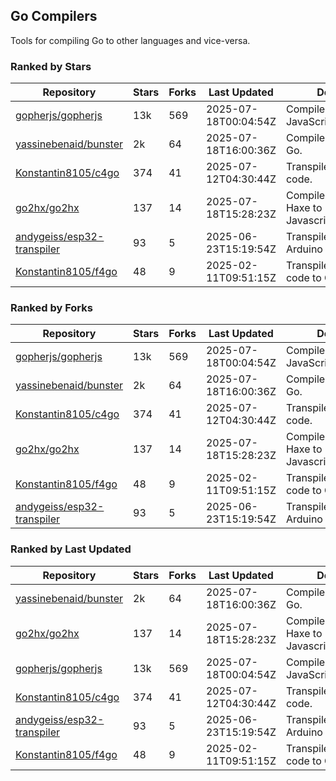 ## Go Compilers

Tools for compiling Go to other languages and vice-versa.

### Ranked by Stars

| Repository | Stars | Forks | Last Updated | Description | 
|------------|-------|-------|--------------|-------------|
| [gopherjs/gopherjs](https://github.com/gopherjs/gopherjs) | 13k | 569 | 2025-07-18T00:04:54Z |  Compiler from Go to JavaScript. |
| [yassinebenaid/bunster](https://github.com/yassinebenaid/bunster) | 2k | 64 | 2025-07-18T16:00:36Z |  Compile shell scripts to Go. |
| [Konstantin8105/c4go](https://github.com/Konstantin8105/c4go) | 374 | 41 | 2025-07-12T04:30:44Z |  Transpile C code to Go code. |
| [go2hx/go2hx](https://github.com/go2hx/go2hx) | 137 | 14 | 2025-07-18T15:28:23Z |  Compiler from Go to Haxe to Javascript/C++/Java/C#. |
| [andygeiss/esp32-transpiler](https://github.com/andygeiss/esp32-transpiler) | 93 | 5 | 2025-06-23T15:19:54Z |  Transpile Go into Arduino code. |
| [Konstantin8105/f4go](https://github.com/Konstantin8105/f4go) | 48 | 9 | 2025-02-11T09:51:15Z |  Transpile FORTRAN 77 code to Go code. |

### Ranked by Forks

| Repository | Stars | Forks | Last Updated | Description | 
|------------|-------|-------|--------------|-------------|
| [gopherjs/gopherjs](https://github.com/gopherjs/gopherjs) | 13k | 569 | 2025-07-18T00:04:54Z |  Compiler from Go to JavaScript. |
| [yassinebenaid/bunster](https://github.com/yassinebenaid/bunster) | 2k | 64 | 2025-07-18T16:00:36Z |  Compile shell scripts to Go. |
| [Konstantin8105/c4go](https://github.com/Konstantin8105/c4go) | 374 | 41 | 2025-07-12T04:30:44Z |  Transpile C code to Go code. |
| [go2hx/go2hx](https://github.com/go2hx/go2hx) | 137 | 14 | 2025-07-18T15:28:23Z |  Compiler from Go to Haxe to Javascript/C++/Java/C#. |
| [Konstantin8105/f4go](https://github.com/Konstantin8105/f4go) | 48 | 9 | 2025-02-11T09:51:15Z |  Transpile FORTRAN 77 code to Go code. |
| [andygeiss/esp32-transpiler](https://github.com/andygeiss/esp32-transpiler) | 93 | 5 | 2025-06-23T15:19:54Z |  Transpile Go into Arduino code. |

### Ranked by Last Updated

| Repository | Stars | Forks | Last Updated | Description | 
|------------|-------|-------|--------------|-------------|
| [yassinebenaid/bunster](https://github.com/yassinebenaid/bunster) | 2k | 64 | 2025-07-18T16:00:36Z |  Compile shell scripts to Go. |
| [go2hx/go2hx](https://github.com/go2hx/go2hx) | 137 | 14 | 2025-07-18T15:28:23Z |  Compiler from Go to Haxe to Javascript/C++/Java/C#. |
| [gopherjs/gopherjs](https://github.com/gopherjs/gopherjs) | 13k | 569 | 2025-07-18T00:04:54Z |  Compiler from Go to JavaScript. |
| [Konstantin8105/c4go](https://github.com/Konstantin8105/c4go) | 374 | 41 | 2025-07-12T04:30:44Z |  Transpile C code to Go code. |
| [andygeiss/esp32-transpiler](https://github.com/andygeiss/esp32-transpiler) | 93 | 5 | 2025-06-23T15:19:54Z |  Transpile Go into Arduino code. |
| [Konstantin8105/f4go](https://github.com/Konstantin8105/f4go) | 48 | 9 | 2025-02-11T09:51:15Z |  Transpile FORTRAN 77 code to Go code. |

